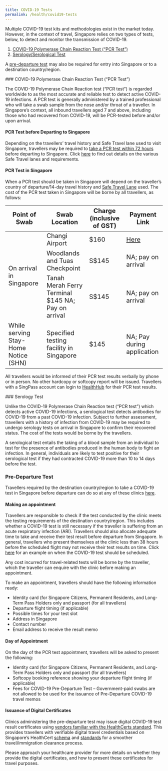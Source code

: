 ```yaml
---
title: COVID-19 Tests
permalink: /health/covid19-tests
---
```


Multiple COVID-19 test kits and methodologies exist in the market today. However, in the context of travel, Singapore relies on two types of tests, below, to detect and monitor the transmission of COVID-19.

 1. [COVID-19 Polymerase Chain Reaction Test (“PCR Test”)](#pcrtest)
 2. [Serology/Serological Test](#serology)
 
 A [pre-departure test](#pdt) may also be required for entry into Singapore or to a destination country/region.

<div id="pcrtest"></div>
### COVID-19 Polymerase Chain Reaction Test (“PCR Test”)

The COVID-19 Polymerase Chain Reaction test (“PCR test”) is regarded worldwide to as the most accurate and reliable test to detect active COVID-19 infections. A PCR test is generally administered by a trained professional who will take a swab sample from the nose and/or throat of a traveller. In Singapore’s context, all inbound travellers aged 7 and above, including those who had recovered from COVID-19, will be PCR-tested before and/or upon arrival.

#### PCR Test before Departing to Singapore

Depending on the travellers’ travel history and Safe Travel lane used to visit Singapore, travellers may be required to [take a PCR test within 72 hours](/health/faq) before departing to Singapore. Click [here](/arriving/overview) to find out details on the various Safe Travel lanes and requirements.

#### PCR Test in Singapore

When a PCR test should be taken in Singapore will depend on the traveller’s country of departure/14-day travel history and [Safe Travel Lane](/arriving/overview) used. The cost of the PCR test taken in Singapore will be borne by all travellers, as follows:

<table>
  <thead>
    <tr>
      <th style="font-size:20px; margin-top:0px; margin-bottom:0px;">Point of Swab</th>
      <th style="font-size:20px; margin-top:0px; margin-bottom:0px;">Swab Location</th>
       <th style="font-size:20px; margin-top:0px; margin-bottom:0px;">Charge (inclusive of GST)</th>
        <th style="font-size:20px; margin-top:0px; margin-bottom:0px;">Payment Link</th>
    </tr>
  </thead>
  <tbody>
    <tr>
      <td rowspan="3" style="font-size:20px; margin-top:0px; margin-bottom:0px;">On arrival in Singapore</td>
      <td style="font-size:20px; margin-top:0px; margin-bottom:0px;">Changi Airport</td>
       <td style="font-size:20px; margin-top:0px; margin-bottom:0px;">$160</td>
        <td style="font-size:20px; margin-top:0px; margin-bottom:0px;"><a href="https://safetravel.changiairport.com/#/">Here</a></td>
    </tr>
        <tr>
      <td style="font-size:20px; margin-top:0px; margin-bottom:0px;">Woodlands and Tuas Checkpoint</td>
      <td style="font-size:20px; margin-top:0px; margin-bottom:0px;">S$145</td>
      <td style="font-size:20px; margin-top:0px; margin-bottom:0px;">NA; pay on arrival</td>
    </tr>
        <tr>
      <td style="font-size:20px; margin-top:0px; margin-bottom:0px;">	Tanah Merah Ferry Terminal	$145	NA; Pay on arrival</td>
      <td style="font-size:20px; margin-top:0px; margin-bottom:0px;">S$145</td>
       <td style="font-size:20px; margin-top:0px; margin-bottom:0px;">NA; pay on arrival</td>
    </tr>
        <tr>
      <td style="font-size:20px; margin-top:0px; margin-bottom:0px;">While serving Stay-Home Notice (SHN)</td>
      <td style="font-size:20px; margin-top:0px; margin-bottom:0px;">Specified testing facility in Singapore</td>
      <td style="font-size:20px; margin-top:0px; margin-bottom:0px;">$145</td>
      <td style="font-size:20px; margin-top:0px; margin-bottom:0px;">NA; Pay during application </td>
    </tr>
  </tbody>
  </table>

All travellers would be informed of their PCR test results verbally by phone or in person. No other hardcopy or softcopy report will be issued. Travellers with a SingPass account can login to [HealthHub](https://www.healthhub.sg/myhealth) for their PCR test results. 

<div id="serology"></div>
### Serology Test

Unlike the COVID-19 Polymerase Chain Reaction test (“PCR test”) which detects active COVID-19 infections, a serological test detects antibodies for COVID-19 from a past COVID-19 infection. Subject to further assessment, travellers with a history of infection from COVID-19 may be required to undergo serology tests on arrival in Singapore to confirm their recovered status. The cost of the tests would be borne by the travellers.

A serological test entails the taking of a blood sample from an individual to test for the presence of antibodies produced in the human body to fight an infection. In general, individuals are likely to test positive for their serological test if they had contracted COVID-19 more than 10 to 14 days before the test.

<div id="pdt"></div>

### Pre-Departure Test

Travellers required by the destination country/region to take a COVID-19 test in Singapore before departure can do so at any of these clinics [here](https://www.moh.gov.sg/licensing-and-regulation/regulations-guidelines-and-circulars/details/list-of-covid-19-swab-providers). 

#### Making an appointment

Travellers are responsible to check if the test conducted by the clinic meets the testing requirements of the destination country/region. This includes whether a COVID-19 test is still necessary if the traveller is suffering from an acute respiratory infection (ARI). Travellers should also allocate adequate time to take and receive their test result before departure from Singapore. In general, travellers who present themselves at the clinic less than 38 hours before the scheduled flight may not receive their test results on time. Click [here](/files/example-for-swab.pdf) for an example on when the COVID-19 test should be scheduled.

Any cost incurred for travel-related tests will be borne by the traveller, which the traveller can enquire with the clinic before making an appointment.

To make an appointment, travellers should have the following information ready:
- Identity card (for Singapore Citizens, Permanent Residents, and Long-Term Pass Holders only and passport (for all travellers)
- Departure flight timing (if applicable)
- Possible times for your test slot
- Address in Singapore
- Contact number
- Email address to receive the result memo

#### Day of Appointment 

On the day of the PCR test appointment, travellers will be asked to present the following: 
- Identity card (for Singapore Citizens, Permanent Residents, and Long-Term Pass Holders only and passport (for all travellers)
- Softcopy booking reference showing your departure flight timing (if applicable)
- Fees for COVID-19 Pre-Departure Test – Government-paid swabs are not allowed to be used for the issuance of Pre-Departure COVID-19 travel memos

#### Issuance of Digital Certificates

Clinics administering the pre-departure test may issue digital COVID-19 test result certificates using [vendors familiar with the HealthCerts standard](https://www.healthcerts.gov.sg/list-of-providers/). This provides travellers with verifiable digital travel credentials based on Singapore’s HealthCert [schema](https://www.healthcerts.gov.sg/schema/) and [standards](https://www.healthcerts.gov.sg/digital-standards/) for a smoother travel/immigration clearance process. 

Please approach your healthcare provider for more details on whether they provide the digital certificates, and how to present these certificates for travel purposes.





